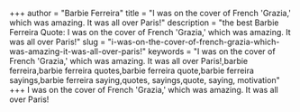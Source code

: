 +++
author = "Barbie Ferreira"
title = "I was on the cover of French 'Grazia,' which was amazing. It was all over Paris!"
description = "the best Barbie Ferreira Quote: I was on the cover of French 'Grazia,' which was amazing. It was all over Paris!"
slug = "i-was-on-the-cover-of-french-grazia-which-was-amazing-it-was-all-over-paris!"
keywords = "I was on the cover of French 'Grazia,' which was amazing. It was all over Paris!,barbie ferreira,barbie ferreira quotes,barbie ferreira quote,barbie ferreira sayings,barbie ferreira saying,quotes, sayings,quote, saying, motivation"
+++
I was on the cover of French 'Grazia,' which was amazing. It was all over Paris!
